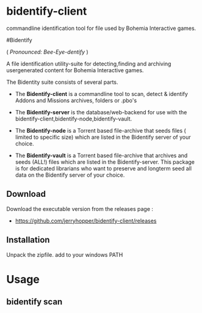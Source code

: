 # bidentify-client

commandline identification tool for file used by Bohemia Interactive games.



#Bidentify 

( *Pronounced: Bee-Eye-dentify* ) 

A file identification utility-suite for detecting,finding and archiving usergenerated content for Bohemia Interactive games.

The Bidentity suite consists of several parts.

* The __Bidentify-client__ is a commandline tool to scan, detect & identify Addons and Missions archives, folders or .pbo's

* The __Bidentify-server__ is the database/web-backend for use with the bidentify-client,bidentify-node,bidentify-vault.

* The __Bidentify-node__ is a Torrent based file-archive that seeds files ( limited to specific size) which are listed in the Bidentify server of your choice.

* The __Bidentify-vault__ is a Torrent based file-archive that archives and seeds (ALL!) files which are listed in the Bidentify-server. This package is for dedicated librarians who want to preserve and longterm seed all data on the Bidentify server of your choice. 

## Download
Download the executable version from the releases page : 
* https://github.com/jerryhopper/bidentify-client/releases

## Installation
Unpack the zipfile.
add to your windows PATH


# Usage


## bidentify scan

